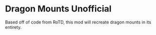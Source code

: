 # Dragon Mounts Unofficial

Based off of code from RoTD, this mod will recreate dragon mounts in its entirety.
